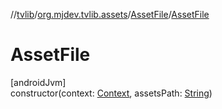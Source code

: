 //[tvlib](../../../index.md)/[org.mjdev.tvlib.assets](../index.md)/[AssetFile](index.md)/[AssetFile](-asset-file.md)

# AssetFile

[androidJvm]\
constructor(context: [Context](https://developer.android.com/reference/kotlin/android/content/Context.html), assetsPath: [String](https://kotlinlang.org/api/latest/jvm/stdlib/kotlin/-string/index.html))
